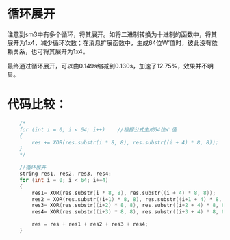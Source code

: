 # 循环展开
  注意到sm3中有多个循环，将其展开。如将二进制转换为十进制的函数中，将其展开为1x4，减少循环次数；在消息扩展函数中，生成64位W’值时，彼此没有依赖关系，也可将其展开为1x4。
  
最终通过循环展开，可以由0.149s缩减到0.130s，加速了12.75%，效果并不明显。
# 代码比较：
```c++
	/*
	for (int i = 0; i < 64; i++)	//根据公式生成64位W'值
	{
		res += XOR(res.substr(i * 8, 8), res.substr((i + 4) * 8, 8));
	}
	*/

	//循环展开
	string res1, res2, res3, res4;
	for (int i = 0; i < 64; i+=4)
	{
		res1= XOR(res.substr(i * 8, 8), res.substr((i + 4) * 8, 8));
		res2 = XOR(res.substr((i+1) * 8, 8), res.substr((i+1 + 4) * 8, 8));
		res3= XOR(res.substr((i+2) * 8, 8), res.substr((i+2 + 4) * 8, 8));
		res4= XOR(res.substr((i+3) * 8, 8), res.substr((i+3 + 4) * 8, 8));

		res = res + res1 + res2 + res3 + res4;
	}
```
